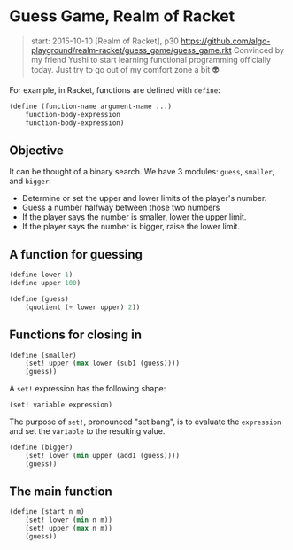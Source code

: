 <!-- toc -->

# Guess Game, Realm of Racket

> start: 2015-10-10
> [Realm of Racket], p30
> https://github.com/algo-playground/realm-racket/guess_game/guess_game.rkt
Convinced by my friend Yushi to start learning functional programming officially today. Just try to go out of my comfort zone a bit :alien:

For example, in Racket, functions are defined with `define`:

```lisp
(define (function-name argument-name ...)
	function-body-expression
	function-body-expression)
```

## Objective
It can be thought of a binary search. We have 3 modules: `guess`, `smaller`, and `bigger`:
* Determine or set the upper and lower limits of the player's number. 
* Guess a number halfway between those two numbers
* If the player says the number is smaller, lower the upper limit. 
* If the player says the number is bigger, raise the lower limit. 

## A function for guessing

```lisp
(define lower 1)
(define upper 100)

(define (guess)
	(quotient (+ lower upper) 2))
```

## Functions for closing in

```lisp
(define (smaller)
	(set! upper (max lower (sub1 (guess))))
	(guess))
```

A `set!` expression has the following shape:
```lisp
(set! variable expression)
```

The purpose of `set!`, pronounced "set bang", is to evaluate the `expression` and set the `variable` to the resulting value. 

```lisp
(define (bigger)
	(set! lower (min upper (add1 (guess))))
	(guess))
```

## The main function

```lisp
(define (start n m)
	(set! lower (min n m))
	(set! upper (max n m))
	(guess))
```

